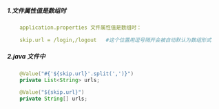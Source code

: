##### 1.文件属性值是数组时

```yml
    application.properties 文件属性值是数组时：

    skip.url = /login,/logout   #这个位置用逗号隔开会被自动默认为数组形式

```

##### 2.java 文件中 

```java
    @Value("#{'${skip.url}'.split(',')}")
    private List<String> urls;

    @Value("${skip.url}")
    private String[] urls;

```


